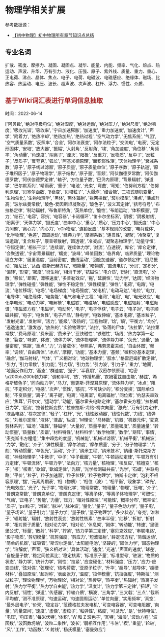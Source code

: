 # 物理学相关扩展

参考数据源：

- [【初中物理】初中物理所有章节知识点总结](https://www.bilibili.com/read/cv6025878)



## 专业名词

扩散、密度、摩擦力、凝固、凝固点、凝华、能量、内能、频率、气化、熔点、热运动、声波、升华、万有引力、液化、压强、原子、紫外线、质量、重力、重心、正电荷、沸点、晶体、焦点、电子、电荷、电磁波、电磁感应、绝缘体、磁场、比热容、热运动、电压、波长、超声波、次声波、杠杆、浮力、惯性、介质、





## <span style='color:brown'>基于Wiki词汇表进行单词信息抽取</span>

时间：2022-06-14



['阿贝数', '绝对电极电位', '绝对湿度', '绝对运动', '绝对压力', '绝对尺度', '绝对零度', '吸收光谱', '吸收率', '宇宙加速膨胀', '加速度', '重力加速度', '加速度计', '声学', '附着力', '绝热冷却', '绝热加热', '绝热过程', '空气动力学', '无焦系统', '气团', '空气质量系数', '反照率', '合金', '阿尔法衰变', '阿尔法粒子', '交流电', '电表', '无定形固体', '安培', '放大器', '振幅', '入射角', '反射角', '埃', '角加速度', '角位移', '角频率', '角动量', '角速度', '阴离子', '湮灭', '阳极', '反重力', '反物质', '反中子', '反粒子', '反质子', '反夸克', '弧长', '阿基米德原理', '面积惯性矩', '天体物理学', '衰减系数', '原子', '原子线过滤器', '原子质量', '原子质量单位', '原子序数', '原子轨道', '原子堆积因子', '原子物理学', '原子结构', '原子量', '音频', '阿伏伽德罗常数', '阿伏伽德罗数', '阿伏伽德罗定律', '轴子', '方位量子数', '巴贝内原理', '背景辐射', '弹道学', '巴尔默系列', '晴雨表', '重子', '电池', '光束', '弯曲', '弯矩', '伯努利方程', '伯努利原理', '贝塞尔函数', 'β衰变', '贝塔粒子', '大爆炸', '结合能', '二项式随机变量', '生物催化', '生物物理学', '黑体', '黑体辐射', '拦网拦截', '玻尔模型', '沸点', '沸点升高', '玻尔兹曼常数', '玻色-爱因斯坦凝聚态', '玻色子', '波义耳定律', '括号符号', '布拉格定律', '制动辐射', '布鲁斯特角', '英热单位', '脆性', '布朗运动', '体积模量', '浮力', '结石', '电容', '容抗', '电容器', '卡诺循环', '笛卡尔坐标系', '阴极', '阴极射线', '阳离子', '天体力学', '摄氏度', '曲率中心', '重心', '质心', '压力中心', '摄氏度', '中心力问题', '离心力', '向心力', 'cGh物理', '连锁反应', '基本规则的改变', '电荷载体', '化学物理', '色差', '圆周运动', '经典力学', '摩擦系数', '连贯性', '凝聚', '冷聚变', '复谐运动', '复合粒子', '康普顿散射', '凹透镜', '冷凝点', '凝聚态物理学', '动量守恒', '守恒定律', '相长干涉', '连续谱', '连续体力学', '对流', '凸透镜', '库仑', '库仑定律', '会聚透镜', '宇宙背景辐射', '蠕变', '波峰', '峰值因数', '临界角', '临界质量', '理论物理立方体', '居里温度', '当前密度', '曲线运动', '回旋加速器', '道尔顿定律', '阻尼振动', '阻尼比', '达西-魏斯巴赫方程', '暗能量', '暗物质', '直流电机', '分贝', '定积分', '偏转', '形变', '密度', '衍生物', '相消干涉', '抗磁性', '电介质', '衍射', '直流电', '分散', '移位', '距离', '漂移速度', '多普勒效应', '拖', '延展性', '动力学', '达因', '经济物理学', '弹性碰撞', '弹性能', '弹性不稳定性', '弹性模量', '弹性', '电荷', '电路', '电流', '电位移场', '电场', '电场梯度', '电场强度', '发电机', '电动马达', '电位', '电力', '电导体', '电绝缘体', '电势能', '电气和电子工程', '电网', '电阻', '电', '电光效应', '电化学电池', '电动力学', '电解槽', '电磁铁', '电磁场', '电磁感应', '电磁辐射', '电磁频谱', '电磁波方程', '电磁学', '电动势', '电子', '电子俘获', '电子云', '电子对', '电子顺磁共振', '电子', '电负性', '电子产品', '静电学', '电致伸缩', '基本电荷', '基本粒子', '发射光谱', '发射率', '活力', '能级', '吸热的', '工程物理', '焓', '熵', '平衡力', '均分', '逃逸速度', '激发态', '放热的', '实验物理学', '法拉', '坠落的尸体', '法拉第', '法拉第常数', '费马原理', '费米面', '费米子', '亚铁磁性', '铁磁性', '场线', '热力学第一定律', '裂变', '味道', '体液', '流体力学', '流体物理学', '流体静力学', '荧光', '通量', '通量密度', '焦距', '重点', '力', '力量载体', '参照系', '弗劳恩霍夫线', '自由体图', '频率', '调频', '自由落体', '冰点', '摩擦', '功能', '基本力量', '基频', '微积分基本定理', '融合', '伽马射线', '气体', '广义相对论', '地球物理学', '胶水', '格雷厄姆扩散定律', '引力', '引力常数', '引力能', '引力场', '引力势', '引力波', '引力子', '重力', '地面', '地面反作用力', '基态', '群速度', '强子', '半衰期', '汉密尔顿原理', '哈密\u200b\u200b顿力学', '调和平均', '热', '传播热量', '亥姆霍兹自由能', '赫兹', '希格斯玻色子', '同向动力学', '马力', '惠更斯-菲涅耳原理', '流体静力学', '冰点', '阻抗', '不定积分', '电感', '次声', '惯性', '感抗', '不可缺少的', '积分变换', '国际单位制', '不变质量', '离子', '离子键', '电离', '电离室', '电离辐射', '同位素', '约瑟夫森效应', '焦耳', '开尔文', '运动学', '动能', '基尔霍夫电路定律', '基尔霍夫方程', '拉格朗日力学', '层流', '拉普拉斯变换', '拉普拉斯-龙格-楞次向量', '激光', '万有引力定律', '液晶电路', '楞次定律', '轻子', '杠杆', '光', '线性致动器', '线性代数', '力线', '线弹性', '刘维尔定理', '液体', '液晶', '纵波', 'M理论', '马赫数', '机器', '机器元件', '麦克劳林系列', '磁场', '磁性', '静磁学', '大量的', '质量平衡', '质量密度', '质量通量', '转动惯量', '质量数', '质谱', '材料特性', '材料科学', '数学物理', '数学', '矩阵', '事情', '麦克斯韦方程组', '集中趋势的度量', '机械能', '机械过滤器', '机械平衡', '机械波', '力学', '融化', '介子', '弹性模量', '摩尔浓度', '摩尔质量', '分子', '分子物理学', '片刻', '转动惯量', '单色光', '运动', '介子', '纳米工程', '纳米技术', '纳维-斯托克斯方程', '神经物理学', '中微子', '中子', '中子截面', '牛顿', '牛顿运动定律', '牛顿万有引力定律', '牛顿流体', '牛顿力学', '法向力', '核力量', '核物理', '核反应', '核嬗变', '核子', '核', '核素', '欧姆', '欧姆定律', '光镊', '光学检测磁共振', '光学', '石蜡', '并联电路', '平价', '粒子', '粒子加速器', '粒子位移', '粒子物理学', '帕斯卡定律', '泡利不相容原理', '摆', '元素周期表', '相（物质）', '相位（波）', '相平衡', '现象学', '磷光', '光电效应', '光子', '光子学', '物理化学', '物理常数', '物理量', '物理', '压电', '介子', '普朗克常数', '普朗克单位', '普朗克定律', '等离子体', '等离子体物理学', '可塑性', '气动', '正电子', '势能', '力量', '压力', '相对性原理', '可能性', '概率分布', '概率论', '质子', 'psi粒子', '滑轮', '脉冲', '脉冲波', '量化', '量子', '量子色动力学', '量子电', '量子场论', '量子引力', '量子力学', '量子数', '量子物理学', '多少状态', '夸克', '准粒子', '辐射能', '辐射', '放射性衰变', '放射性核素', '曲率半径', '红移', '折射', '折射率', '相对原子质量', '相对论力学', '相对论', '休息架', '刚体', '转动能', '转速', '里德堡公式', '标量', '散射', '科学', '拧紧', '热力学第二定律', '塞贝克效应', '串联电路', '影子物质', '剪切模量', '抗剪强度', '剪应力', '短波辐射', '薛定谔方程', '简谐运动', '简单的机器', '虹吸管', '斯涅尔定律', '太阳能电池', '坚硬的', '固体力学', '固态物理学', '溶解度', '声音', '狭义相对论', '具体活动', '速度', '光速', '声音的速度', '球差', '自旋量子数', '稳定同位素比', '稳定核素', '标准原子量', '标准型号', '驻波', '物质的状态', '静力学', '统计力学', '刚性', '拉紧', '应变硬化', '材料强度', '压力', '应力-应变曲线', '弦对偶', '弦理论', '结构荷载', '亚原子粒子', '升华', '超导', '超导体', '超硬材料', '叠加原理', '超对称', '表面张力', '温度', '拉伸模量', '抗拉强度', '特斯拉', '测试粒子', '理论物理学', '万物理论', '相对论', '热传导', '热平衡', '热辐射', '热离子发射', '热力学平衡', '热力学自由能', '热力学', '温度计', '热力学第三定律', '扭矩', '全内反射', '韧性', '弹道', '传感器', '传输介质', '横波', '三角学', '三叉戟', '三点', '截断平均值', '测不准原理', '匀速运动', '匀速圆周运动', '单位向量', '实用频率', '真空', '最外层电子', '价壳', '稳定谷', '范德格拉夫发电机', '可变电容器', '可变电阻器', '向量', '向量空间', '速度', '虚像', '虚粒子', '粘弹性', '粘度', '可见光', '是', '伏特电位', '电压', '电压表', '每米伏特', '体积', 'W 和 Z 玻色子', '瓦特', '海浪', '波动方程', '波函数', '波函数坍缩', '波粒二象性', '波长', '弱相互作用', '韦伯', '楔', '重量', '轮轴', '风', '工作', '功函数', 'X 射线', '杨氏模量', '塞曼效应']